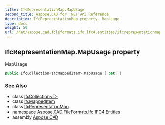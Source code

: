 ```yaml
---
title: IfcRepresentationMap.MapUsage
second_title: Aspose.CAD for .NET API Reference
description: IfcRepresentationMap property. MapUsage
type: docs
weight: 50
url: /net/aspose.cad.fileformats.ifc.ifc4.entities/ifcrepresentationmap/mapusage/
---
```

## IfcRepresentationMap.MapUsage property

MapUsage

```csharp
public IfcCollection<IfcMappedItem> MapUsage { get; }
```

### See Also

* class [IfcCollection&lt;T&gt;](../../../aspose.cad.fileformats.ifc/ifccollection-1/)
* class [IfcMappedItem](../../ifcmappeditem/)
* class [IfcRepresentationMap](../)
* namespace [Aspose.CAD.FileFormats.Ifc.IFC4.Entities](../../ifcrepresentationmap/)
* assembly [Aspose.CAD](../../../)


